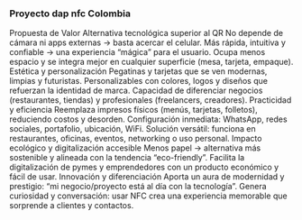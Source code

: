 ### Proyecto dap nfc Colombia

Propuesta de Valor Alternativa tecnológica superior al QR No depende de cámara ni apps externas → basta acercar el celular. Más rápida, intuitiva y confiable → una experiencia “mágica” para el usuario. Ocupa menos espacio y se integra mejor en cualquier superficie (mesa, tarjeta, empaque). Estética y personalización Pegatinas y tarjetas que se ven modernas, limpias y futuristas. Personalizables con colores, logos y diseños que refuerzan la identidad de marca. Capacidad de diferenciar negocios (restaurantes, tiendas) y profesionales (freelancers, creadores). Practicidad y eficiencia Reemplaza impresos físicos (menús, tarjetas, folletos), reduciendo costos y desorden. Configuración inmediata: WhatsApp, redes sociales, portafolio, ubicación, WiFi. Solución versátil: funciona en restaurantes, oficinas, eventos, networking o uso personal. Impacto ecológico y digitalización accesible Menos papel → alternativa más sostenible y alineada con la tendencia “eco-friendly”. Facilita la digitalización de pymes y emprendedores con un producto económico y fácil de usar. Innovación y diferenciación Aporta un aura de modernidad y prestigio: “mi negocio/proyecto está al día con la tecnología”. Genera curiosidad y conversación: usar NFC crea una experiencia memorable que sorprende a clientes y contactos. 
